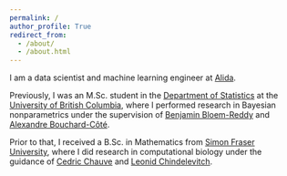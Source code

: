```yaml
---
permalink: /
author_profile: True
redirect_from: 
  - /about/
  - /about.html
---
```


I am a data scientist and machine learning engineer at [Alida](https://www.alida.com).

Previously, I was an M.Sc. student in the [Department of Statistics](https://www.stat.ubc.ca/) at the [University of British Columbia](https://www.ubc.ca/), where I performed research in Bayesian nonparametrics under the supervision of [Benjamin Bloem-Reddy](https://www.stat.ubc.ca/~benbr/) and [Alexandre Bouchard-C&ocirc;t&eacute;](https://www.stat.ubc.ca/~bouchard/index.html).

Prior to that, I received a B.Sc. in Mathematics from [Simon Fraser University](https://www.sfu.ca/), where I did research in computational biology under the guidance of [Cedric Chauve](https://cchauve.github.io/) and [Leonid Chindelevitch](http://www.imperial.ac.uk/people/l.chindelevitch).
